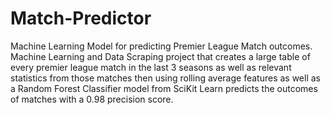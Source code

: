 # Match-Predictor
Machine Learning Model for predicting Premier League Match outcomes.
Machine Learning and Data Scraping project that creates a large table of every premier league match in the last 3 seasons as well as relevant statistics from those matches then using rolling average features as well as a Random Forest Classifier model from SciKit Learn predicts the outcomes of matches with a 0.98 precision score.
